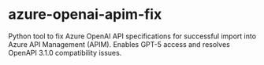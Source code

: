 # azure-openai-apim-fix
Python tool to fix Azure OpenAI API specifications for successful import into Azure API Management (APIM).   Enables GPT-5 access and resolves OpenAPI 3.1.0 compatibility issues.
